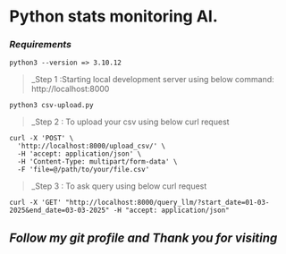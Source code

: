 # Python stats monitoring AI.

### _Requirements_  
```
python3 --version => 3.10.12
```
>  _Step 1 :Starting local development server using below command: http://localhost:8000

````
python3 csv-upload.py
````
> _Step 2 : To upload your csv using below curl request
````
curl -X 'POST' \
  'http://localhost:8000/upload_csv/' \
  -H 'accept: application/json' \
  -H 'Content-Type: multipart/form-data' \
  -F 'file=@/path/to/your/file.csv'

````

> _Step 3 : To ask query using below curl request
````
curl -X 'GET' "http://localhost:8000/query_llm/?start_date=01-03-2025&end_date=03-03-2025" -H "accept: application/json"
````
> 
## _Follow my git profile and Thank you for visiting_ 
